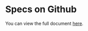 Specs on Github
===============

You can view the full document [here](http://reiff12.github.com/specs-on-github).
